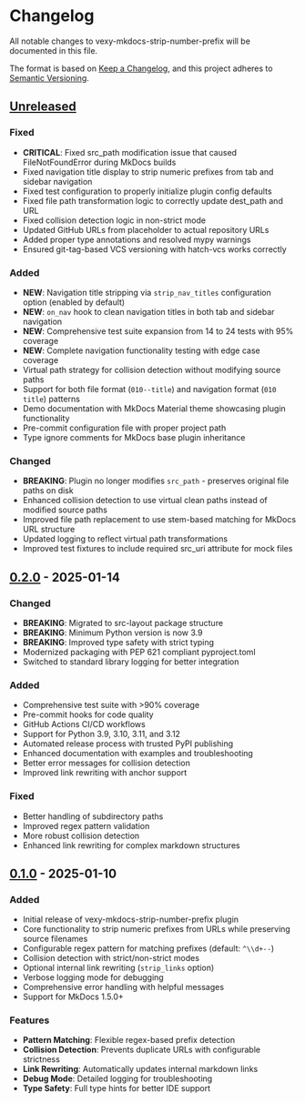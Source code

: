 # Changelog

All notable changes to vexy-mkdocs-strip-number-prefix will be documented in this file.

The format is based on [Keep a Changelog](https://keepachangelog.com/en/1.0.0/),
and this project adheres to [Semantic Versioning](https://semver.org/spec/v2.0.0.html).

## [Unreleased]

### Fixed
- **CRITICAL**: Fixed src_path modification issue that caused FileNotFoundError during MkDocs builds
- Fixed navigation title display to strip numeric prefixes from tab and sidebar navigation
- Fixed test configuration to properly initialize plugin config defaults
- Fixed file path transformation logic to correctly update dest_path and URL
- Fixed collision detection logic in non-strict mode
- Updated GitHub URLs from placeholder to actual repository URLs
- Added proper type annotations and resolved mypy warnings
- Ensured git-tag-based VCS versioning with hatch-vcs works correctly

### Added
- **NEW**: Navigation title stripping via `strip_nav_titles` configuration option (enabled by default)
- **NEW**: `on_nav` hook to clean navigation titles in both tab and sidebar navigation
- **NEW**: Comprehensive test suite expansion from 14 to 24 tests with 95% coverage
- **NEW**: Complete navigation functionality testing with edge case coverage
- Virtual path strategy for collision detection without modifying source paths
- Support for both file format (`010--title`) and navigation format (`010 title`) patterns
- Demo documentation with MkDocs Material theme showcasing plugin functionality
- Pre-commit configuration file with proper project path
- Type ignore comments for MkDocs base plugin inheritance

### Changed
- **BREAKING**: Plugin no longer modifies `src_path` - preserves original file paths on disk
- Enhanced collision detection to use virtual clean paths instead of modified source paths
- Improved file path replacement to use stem-based matching for MkDocs URL structure
- Updated logging to reflect virtual path transformations
- Improved test fixtures to include required src_uri attribute for mock files

## [0.2.0] - 2025-01-14

### Changed
- **BREAKING**: Migrated to src-layout package structure
- **BREAKING**: Minimum Python version is now 3.9
- **BREAKING**: Improved type safety with strict typing
- Modernized packaging with PEP 621 compliant pyproject.toml
- Switched to standard library logging for better integration

### Added
- Comprehensive test suite with >90% coverage
- Pre-commit hooks for code quality
- GitHub Actions CI/CD workflows
- Support for Python 3.9, 3.10, 3.11, and 3.12
- Automated release process with trusted PyPI publishing
- Enhanced documentation with examples and troubleshooting
- Better error messages for collision detection
- Improved link rewriting with anchor support

### Fixed
- Better handling of subdirectory paths
- Improved regex pattern validation
- More robust collision detection
- Enhanced link rewriting for complex markdown structures

## [0.1.0] - 2025-01-10

### Added
- Initial release of vexy-mkdocs-strip-number-prefix plugin
- Core functionality to strip numeric prefixes from URLs while preserving source filenames
- Configurable regex pattern for matching prefixes (default: `^\\d+--`)
- Collision detection with strict/non-strict modes
- Optional internal link rewriting (`strip_links` option)
- Verbose logging mode for debugging
- Comprehensive error handling with helpful messages
- Support for MkDocs 1.5.0+

### Features
- **Pattern Matching**: Flexible regex-based prefix detection
- **Collision Detection**: Prevents duplicate URLs with configurable strictness
- **Link Rewriting**: Automatically updates internal markdown links
- **Debug Mode**: Detailed logging for troubleshooting
- **Type Safety**: Full type hints for better IDE support

[Unreleased]: https://github.com/vexyart/vexy-mkdocs-strip-number-prefix/compare/v0.2.0...HEAD
[0.2.0]: https://github.com/vexyart/vexy-mkdocs-strip-number-prefix/compare/v0.1.0...v0.2.0
[0.1.0]: https://github.com/vexyart/vexy-mkdocs-strip-number-prefix/releases/tag/v0.1.0